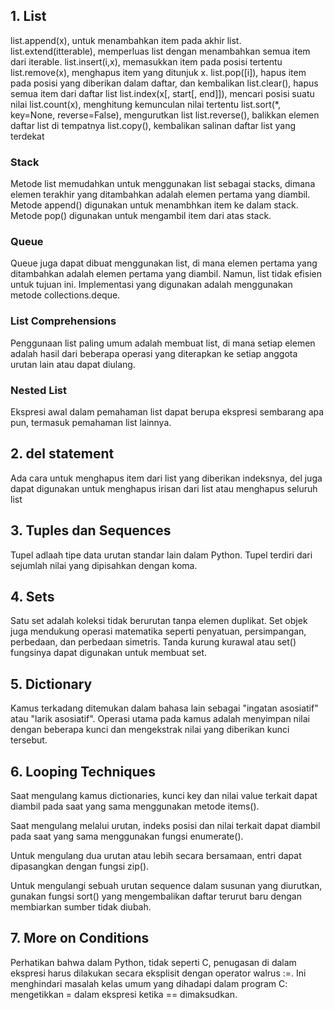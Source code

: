 ## 1.	List
list.append(x),	untuk menambahkan item pada akhir list.
list.extend(itterable),	memperluas list dengan menambahkan semua item dari iterable.
list.insert(i,x),	memasukkan item pada posisi tertentu
list.remove(x),	menghapus item yang ditunjuk x.
list.pop([i]),	hapus item pada posisi yang diberikan dalam daftar, dan kembalikan
list.clear(),	hapus semua item dari daftar list
list.index(x[, start[, end]]), mencari posisi suatu nilai
list.count(x), menghitung kemunculan nilai tertentu
list.sort(*, key=None, reverse=False), mengurutkan list
list.reverse(), balikkan elemen daftar list di tempatnya
list.copy(), kembalikan salinan daftar list yang terdekat

### Stack
Metode list memudahkan untuk menggunakan list sebagai stacks, 
dimana elemen terakhir yang ditambahkan adalah elemen pertama yang diambil.
Metode append() digunakan untuk menambhkan item ke dalam stack. Metode pop() digunakan untuk mengambil item dari atas stack.
 
 

### Queue
Queue juga dapat dibuat menggunakan list,
di mana elemen pertama yang ditambahkan adalah elemen pertama yang diambil.
Namun, list tidak efisien untuk tujuan ini.
Implementasi yang digunakan adalah menggunakan metode collections.deque.

### List Comprehensions
Penggunaan list paling umum adalah membuat list, 
di mana setiap elemen adalah hasil dari beberapa operasi yang diterapkan ke setiap anggota urutan lain atau dapat diulang.

### Nested List
Ekspresi awal dalam pemahaman list dapat berupa ekspresi sembarang apa
pun, termasuk pemahaman list lainnya.

## 2.	del statement
Ada cara untuk menghapus item dari list yang diberikan indeksnya,
del juga dapat digunakan untuk menghapus irisan dari list atau menghapus seluruh list

## 3.	Tuples dan Sequences
Tupel adlaah tipe data urutan standar lain dalam Python.
Tupel terdiri dari sejumlah nilai yang dipisahkan dengan koma.

## 4.	Sets
Satu set adalah koleksi tidak berurutan tanpa elemen duplikat.
Set objek juga mendukung operasi matematika seperti penyatuan, persimpangan, perbedaan, dan perbedaan simetris.
Tanda kurung kurawal atau set() fungsinya dapat digunakan untuk membuat set.

## 5.	Dictionary
Kamus terkadang ditemukan dalam bahasa lain sebagai "ingatan asosiatif" atau "larik asosiatif".
Operasi utama pada kamus adalah menyimpan nilai dengan beberapa kunci dan mengekstrak nilai yang diberikan kunci tersebut. 

## 6.	Looping Techniques
Saat mengulang kamus dictionaries, kunci key dan nilai value terkait dapat diambil pada saat yang sama menggunakan metode items().
 
Saat mengulang melalui urutan, indeks posisi dan nilai terkait dapat diambil pada saat yang sama menggunakan fungsi enumerate().
 
Untuk mengulang dua urutan atau lebih secara bersamaan, entri dapat dipasangkan dengan fungsi zip().
 
Untuk mengulangi sebuah urutan sequence dalam susunan yang diurutkan,
gunakan fungsi sort() yang mengembalikan daftar terurut baru dengan membiarkan sumber tidak diubah.
 

 

## 7.	More on Conditions
Perhatikan bahwa dalam Python, tidak seperti C, penugasan di dalam ekspresi harus dilakukan secara eksplisit dengan operator walrus :=.
Ini menghindari masalah kelas umum yang dihadapi dalam program C: mengetikkan = dalam ekspresi ketika == dimaksudkan.

